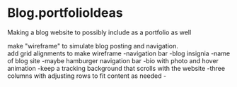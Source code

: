 # Blog.portfolioIdeas
Making a blog website to possibly include as a portfolio as well

make "wireframe" to simulate blog posting and navigation.  
add grid alignments to make wireframe
    -navigation bar
        -blog insignia
        -name of blog site
        -maybe hamburger navigation bar
    -bio with photo and hover animation
    -keep a tracking background that scrolls with the website
    -three columns with adjusting rows to fit content as needed
    -